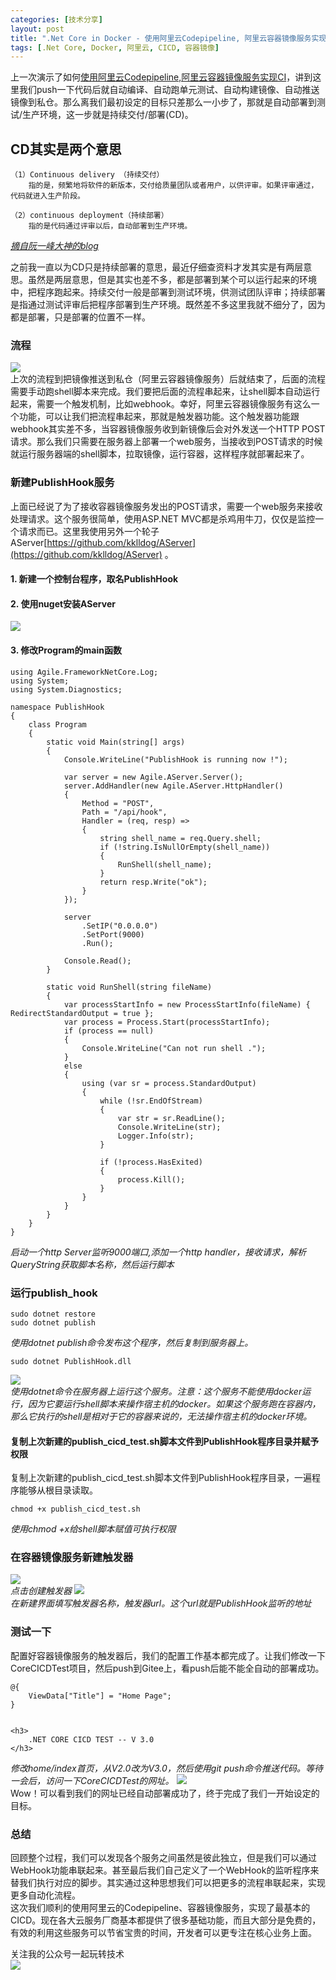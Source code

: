 ```yaml
---
categories: [技术分享]
layout: post
title: ".Net Core in Docker - 使用阿里云Codepipeline, 阿里云容器镜像服务实现CICD（二）"
tags: [.Net Core, Docker, 阿里云, CICD, 容器镜像]
---
```


上一次演示了如何[使用阿里云Codepipeline,阿里云容器镜像服务实现CI](https://www.cnblogs.com/kklldog/p/core_in_docker_ci.html)，讲到这里我们push一下代码后就自动编译、自动跑单元测试、自动构建镜像、自动推送镜像到私仓。那么离我们最初设定的目标只差那么一小步了，那就是自动部署到测试/生产环境，这一步就是持续交付/部署(CD)。   

## CD其实是两个意思
```
（1）Continuous delivery （持续交付）  
    指的是，频繁地将软件的新版本，交付给质量团队或者用户，以供评审。如果评审通过，代码就进入生产阶段。
```
```
（2）continuous deployment（持续部署）   
    指的是代码通过评审以后，自动部署到生产环境。
```    
*[摘自阮一峰大神的blog](https://www.ruanyifeng.com/blog/2015/09/continuous-integration.html)*

之前我一直以为CD只是持续部署的意思，最近仔细查资料才发其实是有两层意思。虽然是两层意思，但是其实也差不多，都是部署到某个可以运行起来的环境中，把程序跑起来。持续交付一般是部署到测试环境，供测试团队评审；持续部署是指通过测试评审后把程序部署到生产环境。既然差不多这里我就不细分了，因为都是部署，只是部署的位置不一样。
### 流程
![](https://images.cnblogs.com/cnblogs_com/kklldog/1401672/o_QQ%E6%88%AA%E5%9B%BE20190816011741.png)   
上次的流程到把镜像推送到私仓（阿里云容器镜像服务）后就结束了，后面的流程需要手动跑shell脚本来完成。我们要把后面的流程串起来，让shell脚本自动运行起来，需要一个触发机制，比如webhook。幸好，阿里云容器镜像服务有这么一个功能，可以让我们把流程串起来，那就是触发器功能。这个触发器功能跟webhook其实差不多，当容器镜像服务收到新镜像后会对外发送一个HTTP POST请求。那么我们只需要在服务器上部署一个web服务，当接收到POST请求的时候就运行服务器端的shell脚本，拉取镜像，运行容器，这样程序就部署起来了。    
### 新建PublishHook服务
上面已经说了为了接收容器镜像服务发出的POST请求，需要一个web服务来接收处理请求。这个服务很简单，使用ASP.NET MVC都是杀鸡用牛刀，仅仅是监控一个请求而已。这里我使用另外一个轮子AServer[https://github.com/kklldog/AServer](https://github.com/kklldog/AServer) 。   
#### 1. 新建一个控制台程序，取名PublishHook  
#### 2. 使用nuget安装AServer
![](https://images.cnblogs.com/cnblogs_com/kklldog/1401672/o_TIM%E6%88%AA%E5%9B%BE20190805162235.jpg)   
#### 3. 修改Program的main函数   
```
using Agile.FrameworkNetCore.Log;
using System;
using System.Diagnostics;

namespace PublishHook
{
    class Program
    {
        static void Main(string[] args)
        {
            Console.WriteLine("PublishHook is running now !");

            var server = new Agile.AServer.Server();
            server.AddHandler(new Agile.AServer.HttpHandler()
            {
                Method = "POST",
                Path = "/api/hook",
                Handler = (req, resp) =>
                {
                    string shell_name = req.Query.shell;
                    if (!string.IsNullOrEmpty(shell_name))
                    {
                        RunShell(shell_name);
                    }
                    return resp.Write("ok");
                }
            });

            server
                .SetIP("0.0.0.0")
                .SetPort(9000)
                .Run();

            Console.Read();
        }

        static void RunShell(string fileName)
        {
            var processStartInfo = new ProcessStartInfo(fileName) { RedirectStandardOutput = true };
            var process = Process.Start(processStartInfo);
            if (process == null)
            {
                Console.WriteLine("Can not run shell .");
            }
            else
            {
                using (var sr = process.StandardOutput)
                {
                    while (!sr.EndOfStream)
                    {
                        var str = sr.ReadLine();
                        Console.WriteLine(str);
                        Logger.Info(str);
                    }

                    if (!process.HasExited)
                    {
                        process.Kill();
                    }
                }
            }
        }
    }
}
```
*启动一个http Server监听9000端口,添加一个http handler，接收请求，解析QueryString获取脚本名称，然后运行脚本*   

### 运行publish_hook
```
sudo dotnet restore
sudo dotnet publish
```   
*使用dotnet publish命令发布这个程序，然后复制到服务器上。*   
```
sudo dotnet PublishHook.dll
```   
![](https://images.cnblogs.com/cnblogs_com/kklldog/1401672/o_TIM%E6%88%AA%E5%9B%BE20190805162619.jpg)   
*使用dotnet命令在服务器上运行这个服务。注意：这个服务不能使用docker运行，因为它要运行shell脚本来操作宿主机的docker。如果这个服务跑在容器内，那么它执行的shell是相对于它的容器来说的，无法操作宿主机的docker环境。*
#### 复制上次新建的publish_cicd_test.sh脚本文件到PublishHook程序目录并赋予权限
复制上次新建的publish_cicd_test.sh脚本文件到PublishHook程序目录，一遍程序能够从根目录读取。   
```
chmod +x publish_cicd_test.sh
```
*使用chmod +x给shell脚本赋值可执行权限*
### 在容器镜像服务新建触发器
![](https://images.cnblogs.com/cnblogs_com/kklldog/1401672/o_QQ%E5%9B%BE%E7%89%8720190816013327.png)   
*点击创建触发器*
![](https://images.cnblogs.com/cnblogs_com/kklldog/1401672/o_TIM%E6%88%AA%E5%9B%BE20190805160113.jpg)   
*在新建界面填写触发器名称，触发器url。这个url就是PublishHook监听的地址*   
### 测试一下   
配置好容器镜像服务的触发器后，我们的配置工作基本都完成了。让我们修改一下CoreCICDTest项目，然后push到Gitee上，看push后能不能全自动的部署成功。   
```
@{
    ViewData["Title"] = "Home Page";
}


<h3>
    .NET CORE CICD TEST -- V 3.0
</h3>
```
*修改home/index首页，从V2.0改为V3.0，然后使用git push命令推送代码。等待一会后，访问一下CoreCICDTest的网址。*
![](https://images.cnblogs.com/cnblogs_com/kklldog/1401672/o_QQ%E6%88%AA%E5%9B%BE20190816213343.png)    
Wow！可以看到我们的网址已经自动部署成功了，终于完成了我们一开始设定的目标。
### 总结
回顾整个过程，我们可以发现各个服务之间虽然是彼此独立，但是我们可以通过WebHook功能串联起来。甚至最后我们自己定义了一个WebHook的监听程序来替我们执行对应的脚步。其实通过这种思想我们可以把更多的流程串联起来，实现更多自动化流程。    
这次我们顺利的使用阿里云的Codepipeline、容器镜像服务，实现了最基本的CICD。现在各大云服务厂商基本都提供了很多基础功能，而且大部分是免费的，有效的利用这些服务可以节省宝贵的时间，开发者可以更专注在核心业务上面。

    
关注我的公众号一起玩转技术   
![](https://s1.ax1x.com/2020/06/29/NfQjds.jpg)